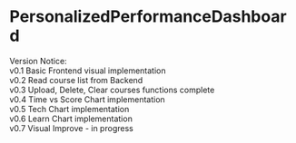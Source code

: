 # PersonalizedPerformanceDashboard  
  
Version Notice:  
  v0.1 Basic Frontend visual implementation  
  v0.2 Read course list from Backend  
  v0.3 Upload, Delete, Clear courses functions complete  
  v0.4 Time vs Score Chart implementation  
  v0.5 Tech Chart implementation  
  v0.6 Learn Chart implementation  
  v0.7 Visual Improve - in progress  

